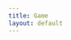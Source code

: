 ```yaml
---
title: Game
layout: default
---
```

<body onload="update();">
    <canvas id="canvas" width="1000px" height = "600px"></canvas>
</body>

<script src="{{ '/assets/js/main.js' | relative_url }}" type="text/javascript"></script>
<script src="{{ '/assets/js/inputHandler.js' | relative_url }}" type="text/javascript"></script>
<script type="text/javascript">
const canvas = document.getElementById("canvas")
const ctx = canvas.getContext("2d")

let x = 0;
let y = 0;
let vxl = 0;
let vxr = 0;
let  vy = 0;

function update(){
    ctx.clearRect(0,0,canvas.clientWidth,canvas.height)
    x += vxl;
    x += vxr;
    y += vy;
    ctx.fillRect(x,y,50,50)
    requestAnimationFrame(update)
}
update()
    
addEventListener("keydown", function(e){
    if (e.code == 'keyD') vxr = 5;
    if (e.code == 'keyA') vxl = -5;
    if (e.code == 'keyS') vy = 5;
    if (e.code == 'keyW') vy = -5;
})

addEventListener("keyup", function(e){
    if (e.code == 'keyD') vxr = 0;
    if (e.code == 'keyD') vxl = 0;
    if (e.code == 'keyD') vx = 0;
    if (e.code == 'keyD') vx = 0;
})
    
    
</script>
